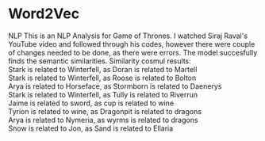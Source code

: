 # Word2Vec
NLP
This is an NLP Analysis for Game of Thrones. I watched Siraj Raval's YouTube video and followed through his codes, however there were couple of changes needed to be done, as there were errors. The model succesfully finds the semantic similarities. Similarity cosmul results:  
Stark is related to Winterfell, as Doran is related to Martell  
Stark is related to Winterfell, as Roose is related to Bolton  
Arya is related to Horseface, as Stormborn is related to Daenerys  
Stark is related to Winterfell, as Tully is related to Riverrun  
Jaime is related to sword, as cup is related to wine  
Tyrion is related to wine, as Dragonpit is related to dragons  
Arya is related to Nymeria, as wyrms is related to dragons  
Snow is related to Jon, as Sand is related to Ellaria  
